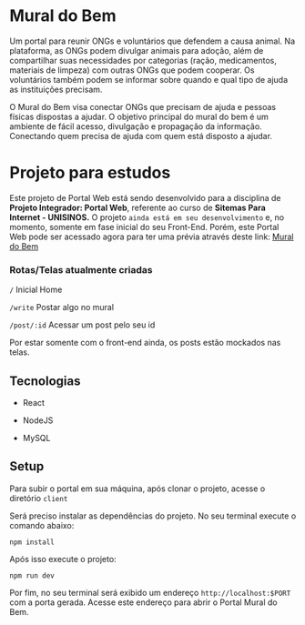# Mural do Bem
Um portal para reunir ONGs e voluntários que defendem a causa animal. Na plataforma, as ONGs podem divulgar animais para adoção, além de compartilhar suas necessidades por categorias (ração, medicamentos, materiais de limpeza) com outras ONGs que podem cooperar. Os voluntários também podem se informar sobre quando e qual tipo de ajuda as instituições precisam.

O Mural do Bem visa conectar ONGs que precisam de ajuda e pessoas físicas dispostas a ajudar. O objetivo principal do mural do bem é um ambiente de fácil acesso, divulgação e propagação da informação. Conectando quem precisa de ajuda com quem está disposto a ajudar.

# Projeto para estudos
Este projeto de Portal Web está sendo desenvolvido para a disciplina de **Projeto Integrador: Portal Web**, referente ao curso de **Sitemas Para Internet - UNISINOS.**
O projeto `ainda está em seu desenvolvimento` e, no momento, somente em fase inicial do seu Front-End.
Porém, este Portal Web pode ser acessado agora para ter uma prévia através deste link: [Mural do Bem](http://mural-do-bem.vandervieira.com.br)

### Rotas/Telas atualmente criadas
`/` Inicial Home

`/write` Postar algo no mural

`/post/:id` Acessar um post pelo seu id

Por estar somente com o front-end ainda, os posts estão mockados nas telas.

## Tecnologias
* React

* NodeJS

* MySQL

## Setup

Para subir o portal em sua máquina, após clonar o projeto, acesse o diretório `client`

Será preciso instalar as dependências do projeto.
No seu terminal execute o comando abaixo:
```
npm install
```
Após isso execute o projeto:
```
npm run dev
```
Por fim, no seu terminal será exibido um endereço `http://localhost:$PORT` com a porta gerada. Acesse este endereço para abrir o Portal Mural do Bem.